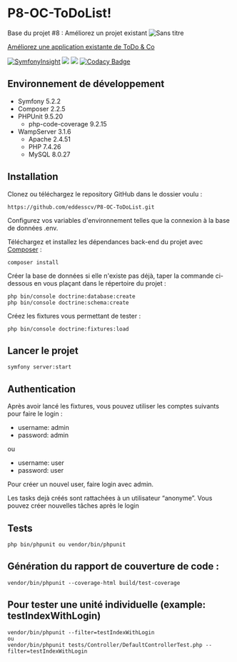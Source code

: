# P8-OC-ToDoList!

Base du projet #8 : Améliorez un projet existant
![Sans titre](https://user-images.githubusercontent.com/50627300/158421723-ae54c81e-22e1-4415-ae9f-39f878411a3f.png)


[Améliorez une application existante de ToDo &amp; Co](https://openclassrooms.com/projects/ameliorer-un-projet-existant-1)

[![SymfonyInsight](https://insight.symfony.com/projects/862a5310-cb7c-4ada-9ca9-660d86855bc6/mini.svg)](https://insight.symfony.com/projects/862a5310-cb7c-4ada-9ca9-660d86855bc6/analyses/56)
<a href="https://codeclimate.com/github/eddesscv/P8-OC-ToDoList/maintainability"><img src="https://api.codeclimate.com/v1/badges/4857ec576b6574978d9a/maintainability" /></a>
<a href="https://codeclimate.com/github/eddesscv/P8-OC-ToDoList/test_coverage"><img src="https://api.codeclimate.com/v1/badges/4857ec576b6574978d9a/test_coverage" /></a>
[![Codacy Badge](https://app.codacy.com/project/badge/Grade/6340f1e14ed243fe937065f74e5116b5)](https://www.codacy.com/gh/eddesscv/P8-OC-ToDoList/dashboard?utm_source=github.com&amp;utm_medium=referral&amp;utm_content=eddesscv/P8-OC-ToDoList&amp;utm_campaign=Badge_Grade)

## Environnement de développement
- Symfony 5.2.2
- Composer 2.2.5
- PHPUnit 9.5.20
    - php-code-coverage 9.2.15
- WampServer 3.1.6
    - Apache 2.4.51
    - PHP 7.4.26
    - MySQL 8.0.27


## Installation
Clonez ou téléchargez le repository GitHub dans le dossier voulu :

    https://github.com/eddesscv/P8-OC-ToDoList.git
Configurez vos variables d'environnement telles que la connexion à la base de données .env.

Téléchargez et installez les dépendances back-end du projet avec [Composer](https://getcomposer.org/download/) :

    composer install
Créer la base de données si elle n'existe pas déjà, taper la commande ci-dessous en vous plaçant dans le répertoire du projet :

    php bin/console doctrine:database:create
    php bin/console doctrine:schema:create
Créez les fixtures vous permettant de tester :

    php bin/console doctrine:fixtures:load

## Lancer le projet
    symfony server:start

## Authentication

Après avoir lancé les fixtures, vous pouvez utiliser les comptes suivants pour faire le login :

- username: admin
- password: admin

ou

- username: user
- password: user

Pour créer un nouvel user, faire login avec admin.

Les tasks dejà créés sont rattachées à un utilisateur “anonyme”. Vous pouvez créer nouvelles tâches après le login

 ## Tests
    php bin/phpunit ou vendor/bin/phpunit
    
## Génération du rapport de couverture de code :
    vendor/bin/phpunit --coverage-html build/test-coverage

## Pour tester une unité individuelle (example: testIndexWithLogin)
    vendor/bin/phpunit --filter=testIndexWithLogin
    ou
    vendor/bin/phpunit tests/Controller/DefaultControllerTest.php --filter=testIndexWithLogin


